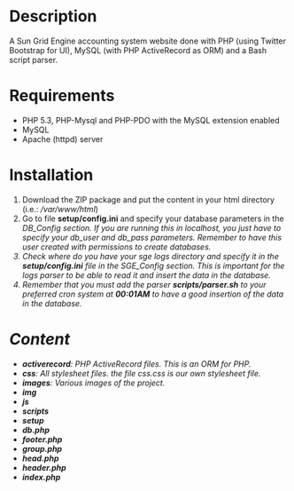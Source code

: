 Description
===========

A Sun Grid Engine accounting system website done with PHP (using Twitter Bootstrap for UI), MySQL (with PHP ActiveRecord as ORM) and a Bash script parser.

Requirements
============

- PHP 5.3, PHP-Mysql and PHP-PDO with the MySQL extension enabled
- MySQL
- Apache (httpd) server

Installation
============

1. Download the ZIP package and put the content in your html directory (i.e.: <i>/var/www/html</i>)
2. Go to file <b>setup/config.ini</b> and specify your database parameters in the <i>DB_Config<i> section. If you are running this in localhost, you just have to specify your <i>db_user</i> and <i>db_pass</i> parameters. Remember to have this user created with permissions to create databases.
3. Check where do you have your sge logs directory and specify it in the <b>setup/config.ini</b> file in the <i>SGE_Config</i> section. This is important for the logs parser to be able to read it and insert the data in the database.
4. Remember that you must add the parser <b>scripts/parser.sh</b> to your preferred cron system at <b>00:01AM</b> to have a good insertion of the data in the database.

Content
=======

- <b>activerecord</b>: PHP ActiveRecord files. This is an ORM for PHP.
- <b>css</b>: All stylesheet files. the file <i>css.css</i> is our own stylesheet file.
- <b>images</b>: Various images of the project.
- <b>img</b>
- <b>js</b>
- <b>scripts</b>
- <b>setup</b>
- <b>db.php</b>
- <b>footer.php</b>
- <b>group.php</b>
- <b>head.php</b>
- <b>header.php</b>
- <b>index.php</b>
